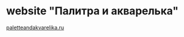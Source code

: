 <h1>website "Палитра и акварелька"</h1>


<a href="https://paletteandakvarelika.ru/">paletteandakvarelika.ru</a>
